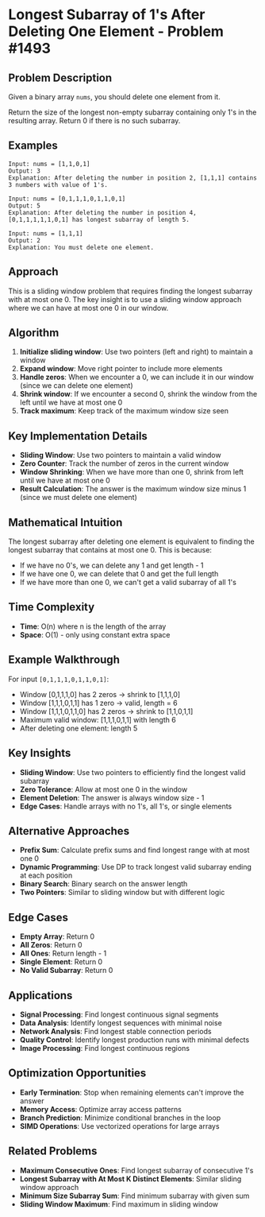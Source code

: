 # Longest Subarray of 1's After Deleting One Element - Problem #1493

## Problem Description
Given a binary array `nums`, you should delete one element from it.

Return the size of the longest non-empty subarray containing only 1's in the resulting array. Return 0 if there is no such subarray.

## Examples
```
Input: nums = [1,1,0,1]
Output: 3
Explanation: After deleting the number in position 2, [1,1,1] contains 3 numbers with value of 1's.

Input: nums = [0,1,1,1,0,1,1,0,1]
Output: 5
Explanation: After deleting the number in position 4, [0,1,1,1,1,1,0,1] has longest subarray of length 5.

Input: nums = [1,1,1]
Output: 2
Explanation: You must delete one element.
```

## Approach
This is a sliding window problem that requires finding the longest subarray with at most one 0. The key insight is to use a sliding window approach where we can have at most one 0 in our window.

## Algorithm
1. **Initialize sliding window**: Use two pointers (left and right) to maintain a window
2. **Expand window**: Move right pointer to include more elements
3. **Handle zeros**: When we encounter a 0, we can include it in our window (since we can delete one element)
4. **Shrink window**: If we encounter a second 0, shrink the window from the left until we have at most one 0
5. **Track maximum**: Keep track of the maximum window size seen

## Key Implementation Details
- **Sliding Window**: Use two pointers to maintain a valid window
- **Zero Counter**: Track the number of zeros in the current window
- **Window Shrinking**: When we have more than one 0, shrink from left until we have at most one 0
- **Result Calculation**: The answer is the maximum window size minus 1 (since we must delete one element)

## Mathematical Intuition
The longest subarray after deleting one element is equivalent to finding the longest subarray that contains at most one 0. This is because:
- If we have no 0's, we can delete any 1 and get length - 1
- If we have one 0, we can delete that 0 and get the full length
- If we have more than one 0, we can't get a valid subarray of all 1's

## Time Complexity
- **Time**: O(n) where n is the length of the array
- **Space**: O(1) - only using constant extra space

## Example Walkthrough
For input `[0,1,1,1,0,1,1,0,1]`:
- Window [0,1,1,1,0] has 2 zeros → shrink to [1,1,1,0]
- Window [1,1,1,0,1,1] has 1 zero → valid, length = 6
- Window [1,1,1,0,1,1,0] has 2 zeros → shrink to [1,1,0,1,1]
- Maximum valid window: [1,1,1,0,1,1] with length 6
- After deleting one element: length 5

## Key Insights
- **Sliding Window**: Use two pointers to efficiently find the longest valid subarray
- **Zero Tolerance**: Allow at most one 0 in the window
- **Element Deletion**: The answer is always window size - 1
- **Edge Cases**: Handle arrays with no 1's, all 1's, or single elements

## Alternative Approaches
- **Prefix Sum**: Calculate prefix sums and find longest range with at most one 0
- **Dynamic Programming**: Use DP to track longest valid subarray ending at each position
- **Binary Search**: Binary search on the answer length
- **Two Pointers**: Similar to sliding window but with different logic

## Edge Cases
- **Empty Array**: Return 0
- **All Zeros**: Return 0
- **All Ones**: Return length - 1
- **Single Element**: Return 0
- **No Valid Subarray**: Return 0

## Applications
- **Signal Processing**: Find longest continuous signal segments
- **Data Analysis**: Identify longest sequences with minimal noise
- **Network Analysis**: Find longest stable connection periods
- **Quality Control**: Identify longest production runs with minimal defects
- **Image Processing**: Find longest continuous regions

## Optimization Opportunities
- **Early Termination**: Stop when remaining elements can't improve the answer
- **Memory Access**: Optimize array access patterns
- **Branch Prediction**: Minimize conditional branches in the loop
- **SIMD Operations**: Use vectorized operations for large arrays

## Related Problems
- **Maximum Consecutive Ones**: Find longest subarray of consecutive 1's
- **Longest Subarray with At Most K Distinct Elements**: Similar sliding window approach
- **Minimum Size Subarray Sum**: Find minimum subarray with given sum
- **Sliding Window Maximum**: Find maximum in sliding window
